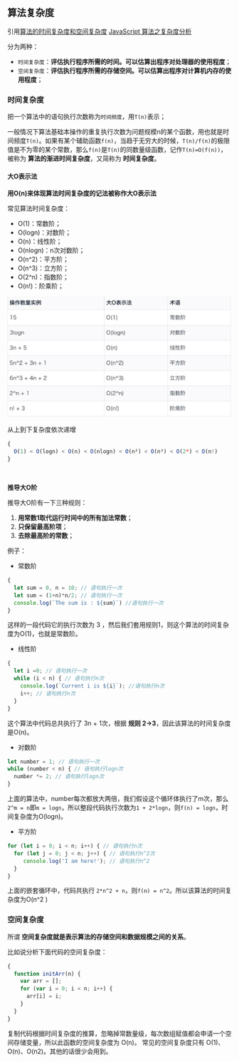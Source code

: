 ## 算法复杂度
引用[算法的时间复杂度和空间复杂度](https://juejin.im/entry/5a49f7d36fb9a0450a67b269)
[JavaScript 算法之复杂度分析](https://juejin.im/post/5c2a1d9d6fb9a04a0f654581#heading-13)

分为两种：
* `时间复杂度`：**评估执行程序所需的时间。可以估算出程序对处理器的使用程度**；
* `空间复杂度`：**评估执行程序所需的存储空间。可以估算出程序对计算机内存的使用程度**；

### 时间复杂度
把一个算法中的语句执行次数称为`时间频度`，用`T(n)`表示；

一般情况下算法基础本操作的重复执行次数为问题规模n的某个函数，用也就是时间频度`T(n)`。如果有某个辅助函数`f(n)`，当趋于无穷大的时候，`T(n)/f(n)`的极限值是不为零的某个常数，那么`f(n)`是`T(n)`的同数量级函数，记作`T(n)=O(f(n))`，被称为 **算法的渐进时间复杂度**，又简称为 **时间复杂度**。

#### 大O表示法

**用O(n)来体现算法时间复杂度的记法被称作大O表示法**

常见算法时间复杂度：
* O(1)：常数阶；
* O(logn)：对数阶；
* O(n)：线性阶；
* O(nlogn)：n次对数阶；
* O(n^2)：平方阶；
* O(n^3)：立方阶；
* O(2^n)：指数阶；
* O(n!)：阶乘阶；

![几种常见的时间复杂度](./img/几种常见的时间复杂度.png)

从上到下复杂度依次递增
```js
{
  O(1) < O(logn) < O(n) < O(nlogn) < O(n²) < O(n³) < O(2ⁿ) < O(n!)
}
```
<br />

**推导大O阶**

推导大O阶有一下三种规则：
1. **用常数1取代运行时间中的所有加法常数**；
2. **只保留最高阶项**；
3. **去除最高阶的常数**；

例子：

* 常数阶
```js
{
  let sum = 0, n = 10; // 语句执行一次
  let sum = (1+n)*n/2; // 语句执行一次
  console.log(`The sum is : ${sum}`) //语句执行一次
}
```
这样的一段代码它的执行次数为 3 ，然后我们套用规则1，则这个算法的时间复杂度为O(1)，也就是常数阶。

* 线性阶
```js
{
  let i =0; // 语句执行一次
  while (i < n) { // 语句执行n次
    console.log(`Current i is ${i}`); //语句执行n次
    i++; // 语句执行n次
  }
}
```
这个算法中代码总共执行了 3n + 1次，根据 **规则 2->3**，因此该算法的时间复杂度是O(n)。

* 对数阶
```js
let number = 1; // 语句执行一次
while (number < n) { // 语句执行logn次
  number *= 2; // 语句执行logn次
}
```
上面的算法中，number每次都放大两倍，我们假设这个循环体执行了m次，那么`2^m = n`即`m = logn`，所以整段代码执行次数为`1 + 2*logn`，则`f(n) = logn`，时间复杂度为O(logn)。

* 平方阶
```js
for (let i = 0; i < n; i++) { // 语句执行n次
  for (let j = 0; j < n; j++) { // 语句执行n^2次
     console.log('I am here!'); // 语句执行n^2
  }
}
```
上面的嵌套循环中，代码共执行 `2*n^2 + n`，则`f(n) = n^2`。所以该算法的时间复杂度为O(n^2 )

### 空间复杂度

所谓 **空间复杂度就是表示算法的存储空间和数据规模之间的关系**。

比如说分析下面代码的空间复杂度：
```js
{
  function initArr(n) {
    var arr = [];
    for (var i = 0; i < n; i++) {
      arr[i] = i;
    }
  }
}
```

复制代码根据时间复杂度的推算，忽略掉常数量级，每次数组赋值都会申请一个空间存储变量，所以此函数的空间复杂度为 O(n)。
常见的空间复杂度只有 O(1)、O(n)、O(n2)。其他的话很少会用到。
